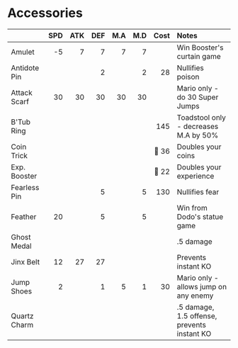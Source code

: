 # Accessories

| | SPD | ATK | DEF | M.A | M.D | Cost | Notes |
| :-- | --: | --: | --: | --: | --: | --: | :-- |
| Amulet | -5 | 7 | 7 | 7 | 7 | | Win Booster's curtain game |
| Antidote Pin | | | 2 | | 2 | 28 | Nullifies poison |
| Attack Scarf | 30 | 30 | 30 | 30 | 30 | | Mario only - do 30 Super Jumps |
| B'Tub Ring | | | | | | 145 | Toadstool only - decreases M.A by 50% |
| Coin Trick | | | | | | :frog: 36 | Doubles your coins |
| Exp. Booster | | | | | | :frog: 22 | Doubles your experience |
| Fearless Pin | | | 5 | | 5 | 130 | Nullifies fear |
| Feather | 20 | | 5 | | 5 | | Win from Dodo's statue game |
| Ghost Medal | | | | | | | .5 damage |
| Jinx Belt | 12 | 27 | 27 | | | | Prevents instant KO |
| Jump Shoes | 2 | | 1 | 5 | 1 | 30 | Mario only - allows jump on any enemy |
| Quartz Charm | | | | | | | .5 damage, 1.5 offense, prevents instant KO |
